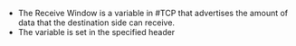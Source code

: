 - The Receive Window is a variable in #TCP that advertises the amount of data that the destination side can receive.
- The variable is set in the specified header